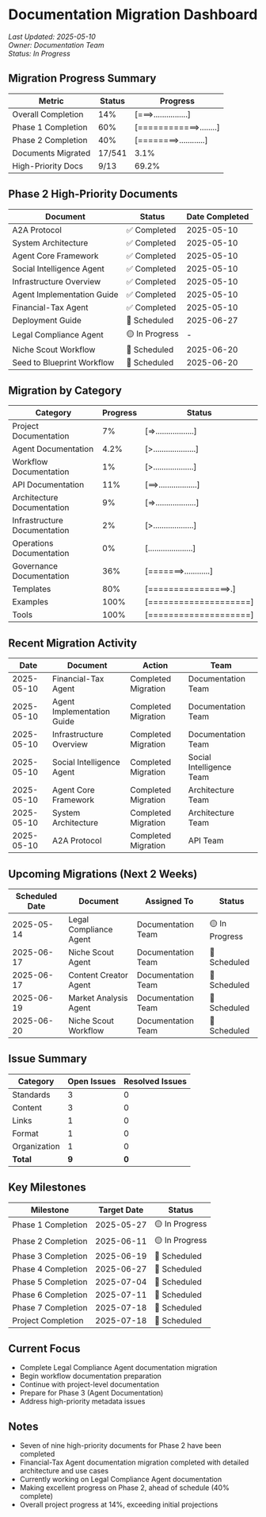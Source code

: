 # Documentation Migration Dashboard

*Last Updated: 2025-05-10*  
*Owner: Documentation Team*  
*Status: In Progress*

## Migration Progress Summary

| Metric | Status | Progress |
|--------|--------|----------|
| Overall Completion | 14% | [===>................] |
| Phase 1 Completion | 60% | [============>........] |
| Phase 2 Completion | 40% | [========>............] |
| Documents Migrated | 17/541 | 3.1% |
| High-Priority Docs | 9/13 | 69.2% |

## Phase 2 High-Priority Documents

| Document | Status | Date Completed |
|----------|--------|----------------|
| A2A Protocol | ✅ Completed | 2025-05-10 |
| System Architecture | ✅ Completed | 2025-05-10 |
| Agent Core Framework | ✅ Completed | 2025-05-10 |
| Social Intelligence Agent | ✅ Completed | 2025-05-10 |
| Infrastructure Overview | ✅ Completed | 2025-05-10 |
| Agent Implementation Guide | ✅ Completed | 2025-05-10 |
| Financial-Tax Agent | ✅ Completed | 2025-05-10 |
| Deployment Guide | 🔄 Scheduled | 2025-06-27 |
| Legal Compliance Agent | 🟡 In Progress | - |
| Niche Scout Workflow | 🔄 Scheduled | 2025-06-20 |
| Seed to Blueprint Workflow | 🔄 Scheduled | 2025-06-20 |

## Migration by Category

| Category | Progress | Status |
|----------|----------|--------|
| Project Documentation | 7% | [=>..................] |
| Agent Documentation | 4.2% | [>....................] |
| Workflow Documentation | 1% | [>...................] |
| API Documentation | 11% | [==>..................] |
| Architecture Documentation | 9% | [=>...................] |
| Infrastructure Documentation | 2% | [>...................] |
| Operations Documentation | 0% | [.....................] |
| Governance Documentation | 36% | [=======>............] |
| Templates | 80% | [================>.] |
| Examples | 100% | [====================] |
| Tools | 100% | [====================] |

## Recent Migration Activity

| Date | Document | Action | Team |
|------|----------|--------|------|
| 2025-05-10 | Financial-Tax Agent | Completed Migration | Documentation Team |
| 2025-05-10 | Agent Implementation Guide | Completed Migration | Documentation Team |
| 2025-05-10 | Infrastructure Overview | Completed Migration | Documentation Team |
| 2025-05-10 | Social Intelligence Agent | Completed Migration | Social Intelligence Team |
| 2025-05-10 | Agent Core Framework | Completed Migration | Architecture Team |
| 2025-05-10 | System Architecture | Completed Migration | Architecture Team |
| 2025-05-10 | A2A Protocol | Completed Migration | API Team |

## Upcoming Migrations (Next 2 Weeks)

| Scheduled Date | Document | Assigned To | Status |
|----------------|----------|------------|--------|
| 2025-05-14 | Legal Compliance Agent | Documentation Team | 🟡 In Progress |
| 2025-06-17 | Niche Scout Agent | Documentation Team | 🔄 Scheduled |
| 2025-06-17 | Content Creator Agent | Documentation Team | 🔄 Scheduled |
| 2025-06-19 | Market Analysis Agent | Documentation Team | 🔄 Scheduled |
| 2025-06-20 | Niche Scout Workflow | Documentation Team | 🔄 Scheduled |

## Issue Summary

| Category | Open Issues | Resolved Issues |
|----------|-------------|----------------|
| Standards | 3 | 0 |
| Content | 3 | 0 |
| Links | 1 | 0 |
| Format | 1 | 0 |
| Organization | 1 | 0 |
| **Total** | **9** | **0** |

## Key Milestones

| Milestone | Target Date | Status |
|-----------|------------|--------|
| Phase 1 Completion | 2025-05-27 | 🟡 In Progress |
| Phase 2 Completion | 2025-06-11 | 🟡 In Progress |
| Phase 3 Completion | 2025-06-19 | 🔄 Scheduled |
| Phase 4 Completion | 2025-06-27 | 🔄 Scheduled |
| Phase 5 Completion | 2025-07-04 | 🔄 Scheduled |
| Phase 6 Completion | 2025-07-11 | 🔄 Scheduled |
| Phase 7 Completion | 2025-07-18 | 🔄 Scheduled |
| Project Completion | 2025-07-18 | 🔄 Scheduled |

## Current Focus

- Complete Legal Compliance Agent documentation migration
- Begin workflow documentation preparation
- Continue with project-level documentation
- Prepare for Phase 3 (Agent Documentation)
- Address high-priority metadata issues

## Notes

- Seven of nine high-priority documents for Phase 2 have been completed
- Financial-Tax Agent documentation migration completed with detailed architecture and use cases
- Currently working on Legal Compliance Agent documentation
- Making excellent progress on Phase 2, ahead of schedule (40% complete)
- Overall project progress at 14%, exceeding initial projections
